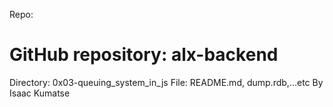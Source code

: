 Repo:

# GitHub repository: alx-backend
Directory: 0x03-queuing_system_in_js
File: README.md, dump.rdb,...etc
By Isaac Kumatse